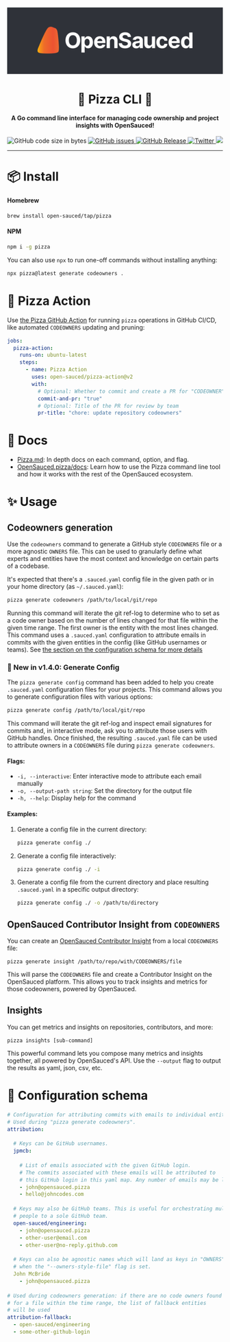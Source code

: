<div align="center">
  <br>
  <img alt="Open Sauced" src="https://github.com/open-sauced/assets/blob/main/logos/logo-on-dark.png" >
  <h1>🍕 Pizza CLI 🍕</h1>
  <strong>A Go command line interface for managing code ownership and project insights with OpenSauced!</strong>
  <br>
</div>
<br>
<div align="center">
  <img src="https://img.shields.io/github/languages/code-size/open-sauced/pizza" alt="GitHub code size in bytes">
  <a href="https://github.com/open-sauced/pizza/issues">
    <img src="https://img.shields.io/github/issues/open-sauced/pizza" alt="GitHub issues">
  </a>
  <a href="https://github.com/open-sauced/pizza-cli/releases">
    <img src="https://img.shields.io/github/v/release/open-sauced/pizza-cli.svg?style=flat" alt="GitHub Release">
  </a>
  <a href="https://twitter.com/saucedopen">
    <img src="https://img.shields.io/twitter/follow/saucedopen?label=Follow&style=social" alt="Twitter">
  </a>
    <a href="https://opensauced.pizza/docs/tools/pizza-cli">
    <img src="https://img.shields.io/badge/%F0%9F%92%A1%20OpenSauced-Docs-00ACD7.svg?style=flat-square">
  </a>
</div>

---

# 📦 Install

#### Homebrew

```sh
brew install open-sauced/tap/pizza
```

#### NPM

```sh
npm i -g pizza
```

You can also use `npx` to run one-off commands without installing anything:

```sh
npx pizza@latest generate codeowners .
```

# 🍕 Pizza Action

Use [the Pizza GitHub Action](https://github.com/open-sauced/pizza-action) for running `pizza` operations in GitHub CI/CD,
like automated `CODEOWNERS` updating and pruning:

```yaml
jobs:
  pizza-action:
    runs-on: ubuntu-latest
    steps:
      - name: Pizza Action
        uses: open-sauced/pizza-action@v2
        with:
          # Optional: Whether to commit and create a PR for "CODEOWNER" changes
          commit-and-pr: "true"
          # Optional: Title of the PR for review by team
          pr-title: "chore: update repository codeowners"
```

# 📝 Docs

- [Pizza.md](./docs/pizza.md): In depth docs on each command, option, and flag.
- [OpenSauced.pizza/docs](https://opensauced.pizza/docs/tools/pizza-cli/): Learn
  how to use the Pizza command line tool and how it works with the rest of the OpenSauced
  ecosystem.

# ✨ Usage

## Codeowners generation

Use the `codeowners` command to generate a GitHub style `CODEOWNERS` file or a more agnostic `OWNERS` file.
This can be used to granularly define what experts and entities have the
most context and knowledge on certain parts of a codebase.

It's expected that there's a `.sauced.yaml` config file in the given path or in
your home directory (as `~/.sauced.yaml`):

```sh
pizza generate codeowners /path/to/local/git/repo
```

Running this command will iterate the git ref-log to determine who to set as a code
owner based on the number of lines changed for that file within the given time range.
The first owner is the entity with the most lines changed. This command uses a `.sauced.yaml` configuration
to attribute emails in commits with the given entities in the config (like GitHub usernames or teams).
See [the section on the configuration schema for more details](#-configuration-schema)

### 🚀 New in v1.4.0: Generate Config

The `pizza generate config` command has been added to help you create `.sauced.yaml` configuration files for your projects.
This command allows you to generate configuration files with various options:

```sh
pizza generate config /path/to/local/git/repo
```

This command will iterate the git ref-log and inspect email signatures for commits
and, in interactive mode, ask you to attribute those users with GitHub handles. Once finished, the resulting
`.sauced.yaml` file can be used to attribute owners in a `CODEOWNERS` file during `pizza generate codeowners`.

#### Flags:

- `-i, --interactive`: Enter interactive mode to attribute each email manually
- `-o, --output-path string`: Set the directory for the output file
- `-h, --help`: Display help for the command

#### Examples:

1. Generate a config file in the current directory:
   ```sh
   pizza generate config ./
   ```

2. Generate a config file interactively:
   ```sh
   pizza generate config ./ -i
   ```

3. Generate a config file from the current directory and place resulting `.sauced.yaml` in a specific output directory:
   ```sh
   pizza generate config ./ -o /path/to/directory
   ```

## OpenSauced Contributor Insight from `CODEOWNERS`

You can create an [OpenSauced Contributor Insight](https://opensauced.pizza/docs/features/contributor-insights/)
from a local `CODEOWNERS` file:

```
pizza generate insight /path/to/repo/with/CODEOWNERS/file
```

This will parse the `CODEOWNERS` file and create a Contributor Insight on the OpenSauced platform.
This allows you to track insights and metrics for those codeowners, powered by OpenSauced.

## Insights

You can get metrics and insights on repositories, contributors, and more:

```
pizza insights [sub-command]
```

This powerful command lets you compose many metrics and insights together, all
powered by OpenSauced's API. Use the `--output` flag to output the results as yaml, json, csv, etc.

# 🎷 Configuration schema

```yaml
# Configuration for attributing commits with emails to individual entities.
# Used during "pizza generate codeowners".
attribution:

  # Keys can be GitHub usernames.
  jpmcb:

    # List of emails associated with the given GitHub login.
    # The commits associated with these emails will be attributed to
    # this GitHub login in this yaml map. Any number of emails may be listed.
    - john@opensauced.pizza
    - hello@johncodes.com

  # Keys may also be GitHub teams. This is useful for orchestrating multiple
  # people to a sole GitHub team.
  open-sauced/engineering:
    - john@opensauced.pizza
    - other-user@email.com
    - other-user@no-reply.github.com

  # Keys can also be agnostic names which will land as keys in "OWNERS" files
  # when the "--owners-style-file" flag is set.
  John McBride
    - john@opensauced.pizza

# Used during codeowners generation: if there are no code owners found
# for a file within the time range, the list of fallback entities 
# will be used
attribution-fallback:
  - open-sauced/engineering
  - some-other-github-login
```
